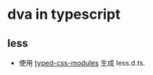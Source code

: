 # dva in typescript

## less
+ 使用 [typed-css-modules](https://github.com/Quramy/typed-css-modules) 生成 less.d.ts.